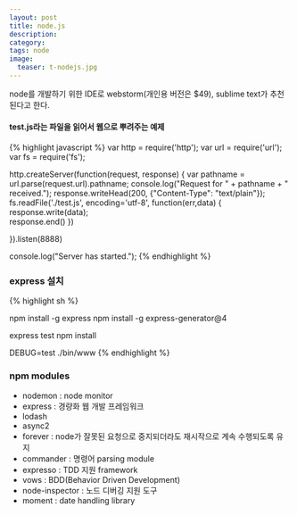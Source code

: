 ```yaml
---
layout: post
title: node.js
description: 
category: 
tags: node
image:
  teaser: t-nodejs.jpg
---
```


node를 개발하기 위한 IDE로 webstorm(개인용 버전은 $49), sublime text가 추천된다고 한다.

#### test.js라는 파일을 읽어서 웹으로 뿌려주는 예제

{% highlight javascript %}
var http = require('http');
var url = require('url');
var fs = require('fs');

http.createServer(function(request, response)  {
	var pathname = url.parse(request.url).pathname;
	console.log("Request for " + pathname + " received.");
	response.writeHead(200, {"Content-Type": "text/plain"});
	fs.readFile('./test.js', encoding='utf-8', function(err,data) {
		response.write(data);		
		response.end()
	})

}).listen(8888)

console.log("Server has started.");
{% endhighlight %}

### express 설치

{% highlight sh %}

npm install -g express
npm install -g express-generator@4

express test
npm install

DEBUG=test ./bin/www
{% endhighlight %}

### npm modules

- nodemon : node monitor
- express : 경량화 웹 개발 프레임워크
- lodash
- async2
- forever : node가 잘못된 요청으로 중지되더라도 재시작으로 계속 수행되도록 유지
- commander : 명령어 parsing module
- expresso : TDD 지원 framework
- vows : BDD(Behavior Driven Development)
- node-inspector : 노드 디버깅 지원 도구
- moment : date handling library
